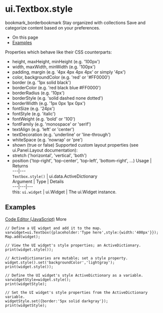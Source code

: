  
#  ui.Textbox.style
bookmark_borderbookmark Stay organized with collections  Save and categorize content based on your preferences.
  * On this page
  * [Examples](https://developers.google.com/earth-engine/apidocs/ui-textbox-style#examples)


Properties which behave like their CSS counterparts:
- height, maxHeight, minHeight (e.g. '100px')
- width, maxWidth, minWidth (e.g. '100px')
- padding, margin (e.g. '4px 4px 4px 4px' or simply '4px')
- color, backgroundColor (e.g. 'red' or '#FF0000')
- border (e.g. '1px solid black')
- borderColor (e.g. 'red black blue #FF0000')
- borderRadius (e.g. '10px')
- borderStyle (e.g. 'solid dashed none dotted')
- borderWidth (e.g. '1px 0px 1px 0px')
- fontSize (e.g. '24px')
- fontStyle (e.g. 'italic')
- fontWeight (e.g. 'bold' or '100')
- fontFamily (e.g. 'monospace' or 'serif')
- textAlign (e.g. 'left' or 'center')
- textDecoration (e.g. 'underline' or 'line-through')
- whiteSpace (e.g. 'nowrap' or 'pre')
- shown (true or false)
Supported custom layout properties (see ui.Panel.Layout documentation):
- stretch ('horizontal', 'vertical', 'both')
- position ('top-right', 'top-center', 'top-left', 'bottom-right', ...)
Usage | Returns  
---|---  
`Textbox.style()` | ui.data.ActiveDictionary  
Argument | Type | Details  
---|---|---  
this: `ui.widget` | ui.Widget | The ui.Widget instance.  
## Examples
[Code Editor (JavaScript)](https://developers.google.com/earth-engine/apidocs/ui-textbox-style#code-editor-javascript-sample) More
```
// Define a UI widget and add it to the map.
varwidget=ui.Textbox({placeholder:'Type here',style:{width:'400px'}});
Map.add(widget);

// View the UI widget's style properties; an ActiveDictionary.
print(widget.style());

// ActiveDictionaries are mutable; set a style property.
widget.style().set('backgroundColor','lightgray');
print(widget.style());

// Define the UI widget's style ActiveDictionary as a variable.
varwidgetStyle=widget.style();
print(widgetStyle);

// Set the UI widget's style properties from the ActiveDictionary variable.
widgetStyle.set({border:'5px solid darkgray'});
print(widgetStyle);
```

